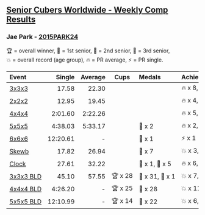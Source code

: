 <style>table {white-space: nowrap;}</style>

## [Senior Cubers Worldwide - Weekly Comp Results](/scw-comp/results/)
### Jae Park - [2015PARK24](https://www.worldcubeassociation.org/persons/2015PARK24)

<span style="white-space: nowrap;">🏆 = overall winner</span>, <span style="white-space: nowrap;">🥇 = 1st senior</span>, <span style="white-space: nowrap;">🥈 = 2nd senior</span>, <span style="white-space: nowrap;">🥉 = 3rd senior</span>, <span style="white-space: nowrap;">💥 = overall record (age group)</span>, <span style="white-space: nowrap;">🔥 = PR average</span>, <span style="white-space: nowrap;">⚡ = PR single</span>.

| Event | Single | Average | Cups | Medals | Achievements|
| :-- | --: | --: | :--: | :-- | :-- |
| [3x3x3](333.md) | 17.58 | 22.30 |  |  | 🔥 x 8, ⚡ x 7 |
| [2x2x2](222.md) | 12.95 | 19.45 |  |  | 🔥 x 4, ⚡ x 4 |
| [4x4x4](444.md) | 2:01.60 | 2:22.26 |  |  | 🔥 x 5, ⚡ x 6 |
| [5x5x5](555.md) | 4:38.03 | 5:33.17 |  | 🥉 x 2 | 🔥 x 2, ⚡ x 6 |
| [6x6x6](666.md) | 12:20.61 | - |  | 🥈 x 1 | ⚡ x 1 |
| [Skewb](skewb.md) | 17.82 | 26.94 |  | 🥈 x 7 | 💥 x 3, 🔥 x 5, ⚡ x 5 |
| [Clock](clock.md) | 27.61 | 32.22 |  | 🥈 x 1, 🥉 x 5 | 🔥 x 6, ⚡ x 6 |
| [3x3x3 BLD](333bf.md) | 45.10 | 57.55 | 🏆 x 28 | 🥇 x 31, 🥈 x 1 | 💥 x 7, 🔥 x 2, ⚡ x 6 |
| [4x4x4 BLD](444bf.md) | 4:26.20 | - | 🏆 x 25 | 🥇 x 28 | 💥 x 11, ⚡ x 11 |
| [5x5x5 BLD](555bf.md) | 12:10.99 | - | 🏆 x 14 | 🥇 x 22 | 💥 x 6, ⚡ x 6 |

<!-- Global site tag (gtag.js) - Google Analytics -->
<script async src="https://www.googletagmanager.com/gtag/js?id=UA-86348435-3"></script>
<script>window.dataLayer = window.dataLayer || []; function gtag() {dataLayer.push(arguments);} gtag('js', new Date()); gtag('config', 'UA-86348435-3');</script>

